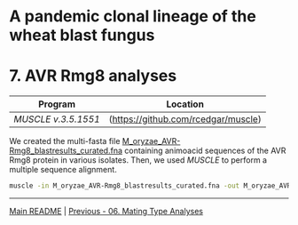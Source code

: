 # A pandemic clonal lineage of the wheat blast fungus
# 7. AVR Rmg8 analyses

Program              | Location
-------------------- | -----------------------------------
*MUSCLE v.3.5.1551*  | (https://github.com/rcedgar/muscle)


We created the multi-fasta file [M_oryzae_AVR-Rmg8_blastresults_curated.fna](/data/07_AVR_Rmg8/M_oryzae_AVR-Rmg8_blastresults_curated.fna) containing animoacid sequences of the AVR Rmg8 protein in various isolates. Then, we used *MUSCLE* to perform a multiple sequence alignment.

```bash
muscle -in M_oryzae_AVR-Rmg8_blastresults_curated.fna -out M_oryzae_AVR-Rmg8_blastresults_curated.aligned.fasta
```

---
[Main README](/README.md) | [Previous - 06. Mating Type Analyses](/06_Mating_Type.md)
